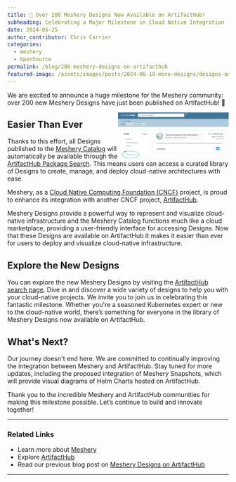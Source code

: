 ```yaml
---
title: 🎉 Over 200 Meshery Designs Now Available on ArtifactHub!
subheading: Celebrating a Major Milestone in Cloud Native Integration
date: 2024-06-25
author_contributor: Chris Carrier
categories: 
  - meshery
  - OpenSource
permalink: /blog/200-meshery-designs-on-artifacthub
featured-image: /assets/images/posts/2024-06-19-more-designs/designs-on-ah.png
---
```


We are excited to announce a huge milestone for the Meshery community: over 200 new Meshery Designs have just been published on ArtifactHub! 🎉

<img src="/assets/images/posts/2024-06-19-more-designs/designs-on-ah.png" alt="Celebration image of baloons and fireworks" width="50%" align="right"/>

## Easier Than Ever

Thanks to this effort, all Designs published to the [Meshery Catalog](https://meshery.io/catalog) will automatically be available through the [ArtifactHub Package Search](https://artifacthub.io/packages/search?repo=meshery-catalog&sort=relevance&page=1). This means users can access a curated library of Designs to create, manage, and deploy cloud-native architectures with ease. 

Meshery, as a [Cloud Native Computing Foundation (CNCF)](https://www.cncf.io/) project, is proud to enhance its integration with another CNCF project, [ArtifactHub](https://artifacthub.io). 

Meshery Designs provide a powerful way to represent and visualize cloud-native infrastructure and the Meshery Catalog functions much like a cloud marketplace, providing a user-friendly interface for accessing Designs. Now that these Designs are available on ArtifactHub it makes it easier than ever for users to deploy and visualize cloud-native infrastructure.


## Explore the New Designs

You can explore the new Meshery Designs by visiting the [ArtifactHub search page](https://artifacthub.io/packages/search?kind=24&sort=relevance&page=1). Dive in and discover a wide variety of designs to help you with your cloud-native projects. We invite you to join us in celebrating this fantastic milestone. Whether you're a seasoned Kubernetes expert or new to the cloud-native world, there’s something for everyone in the library of Meshery Designs now available on ArtifactHub.

## What's Next?

Our journey doesn't end here. We are committed to continually improving the integration between Meshery and ArtifactHub. Stay tuned for more updates, including the proposed integration of Meshery Snapshots, which will provide visual diagrams of Helm Charts hosted on ArtifactHub.

Thank you to the incredible Meshery and ArtifactHub communities for making this milestone possible. Let’s continue to build and innovate together!

---

### Related Links

- Learn more about [Meshery](https://meshery.io)
- Explore [ArtifactHub](https://artifacthub.io)
- Read our previous blog post on [Meshery Designs on ArtifactHub](/blog/designs-on-artifact-hub)

---


